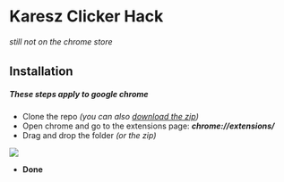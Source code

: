 # Karesz Clicker Hack

###### _still not on the chrome store_

## Installation

##### These steps apply to google chrome

-   Clone the repo _(you can also [download the zip](https://github.com/beni69/kareszhck/archive/main.zip))_
-   Open chrome and go to the extensions page: **_chrome://extensions/_**
-   Drag and drop the folder _(or the zip)_

![](https://i.imgur.com/mKxs2La.png)

-   **Done**
